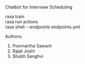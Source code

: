 Chatbot for Interview Scheduling

rasa train<br>
rasa run actions<br> 
rasa shell --endpoints endpoints.yml<br>

Authors:
1. Poornartha Sawant
2. Rajat Joshi
3. Shubh Sanghvi